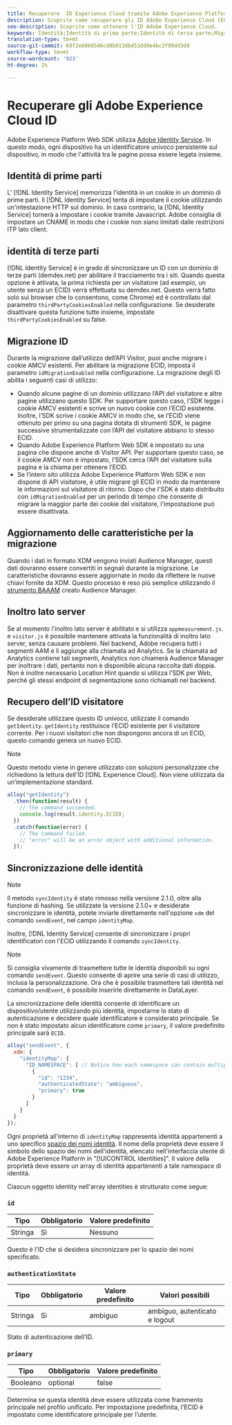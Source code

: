 ```yaml
---
title: Recuperare  ID Experience Cloud tramite Adobe Experience Platform Web SDK
description: Scoprite come recuperare gli ID Adobe Experience Cloud (ECID) mediante l’SDK Web di Adobe Experience Platform.
seo-description: Scoprite come ottenere l'ID Adobe Experience Cloud.
keywords: Identità;Identità di prima parte;Identità di terza parte;Migrazione ID;ID visitatore;identità di terza parte;identità di terza parte;terze partiCookiesEnabled;idMigrationEnabled;getIdentity;Syncing Identities;sendEvent;identityMap;primario;ecid;Identity Namespace;namespace id;authenticationState;hashEnabled;
translation-type: tm+mt
source-git-commit: 69f2e6069546cd8b913db453dd9e4bc3f99dd3d9
workflow-type: tm+mt
source-wordcount: '923'
ht-degree: 2%

---
```



# Recuperare gli Adobe Experience Cloud ID

Adobe Experience Platform Web SDK utilizza [ Adobe Identity Service](../../identity-service/ecid.md). In questo modo, ogni dispositivo ha un identificatore univoco persistente sul dispositivo, in modo che l&#39;attività tra le pagine possa essere legata insieme.

## Identità di prime parti

L&#39; [!DNL Identity Service] memorizza l&#39;identità in un cookie in un dominio di prime parti. Il [!DNL Identity Service] tenta di impostare il cookie utilizzando un&#39;intestazione HTTP sul dominio. In caso contrario, la [!DNL Identity Service] tornerà a impostare i cookie tramite Javascript.  Adobe consiglia di impostare un CNAME in modo che i cookie non siano limitati dalle restrizioni ITP lato client.

## identità di terze parti

[!DNL Identity Service] è in grado di sincronizzare un ID con un dominio di terze parti (demdex.net) per abilitare il tracciamento tra i siti. Quando questa opzione è attivata, la prima richiesta per un visitatore (ad esempio, un utente senza un ECID) verrà effettuata su demdex.net. Questo verrà fatto solo sui browser che lo consentono, come Chrome) ed è controllato dal parametro `thirdPartyCookiesEnabled` nella configurazione. Se desiderate disattivare questa funzione tutte insieme, impostate `thirdPartyCookiesEnabled` su false.

## Migrazione ID

Durante la migrazione dall’utilizzo dell’API Visitor, puoi anche migrare i cookie AMCV esistenti. Per abilitare la migrazione ECID, imposta il parametro `idMigrationEnabled` nella configurazione. La migrazione degli ID abilita i seguenti casi di utilizzo:

* Quando alcune pagine di un dominio utilizzano l’API del visitatore e altre pagine utilizzano questo SDK. Per supportare questo caso, l’SDK legge i cookie AMCV esistenti e scrive un nuovo cookie con l’ECID esistente. Inoltre, l’SDK scrive i cookie AMCV in modo che, se l’ECID viene ottenuto per primo su una pagina dotata di strumenti SDK, le pagine successive strumentalizzate con l’API del visitatore abbiano lo stesso ECID.
* Quando Adobe Experience Platform Web SDK è impostato su una pagina che dispone anche di Visitor API. Per supportare questo caso, se il cookie AMCV non è impostato, l’SDK cerca l’API del visitatore sulla pagina e la chiama per ottenere l’ECID.
* Se l’intero sito utilizza Adobe Experience Platform Web SDK e non dispone di API visitatore, è utile migrare gli ECID in modo da mantenere le informazioni sul visitatore di ritorno. Dopo che l&#39;SDK è stato distribuito con `idMigrationEnabled` per un periodo di tempo che consente di migrare la maggior parte dei cookie del visitatore, l&#39;impostazione può essere disattivata.

## Aggiornamento delle caratteristiche per la migrazione

Quando i dati in formato XDM vengono inviati  Audience Manager, questi dati dovranno essere convertiti in segnali durante la migrazione. Le caratteristiche dovranno essere aggiornate in modo da riflettere le nuove chiavi fornite da XDM. Questo processo è reso più semplice utilizzando il [strumento BAAAM](https://docs.adobe.com/content/help/en/audience-manager/user-guide/reference/bulk-management-tools/bulk-management-intro.html#getting-started-with-bulk-management) creato  Audience Manager.

## Inoltro lato server

Se al momento l&#39;inoltro lato server è abilitato e si utilizza `appmeasurement.js`. e `visitor.js` è possibile mantenere attivata la funzionalità di inoltro lato server, senza causare problemi. Nel backend,  Adobe recupera tutti i segmenti AAM e li aggiunge alla chiamata ad Analytics. Se la chiamata ad Analytics contiene tali segmenti, Analytics non chiamerà  Audience Manager per inoltrare i dati, pertanto non è disponibile alcuna raccolta dati doppia. Non è inoltre necessario Location Hint quando si utilizza l’SDK per Web, perché gli stessi endpoint di segmentazione sono richiamati nel backend.

## Recupero dell’ID visitatore

Se desiderate utilizzare questo ID univoco, utilizzate il comando `getIdentity`. `getIdentity` restituisce l’ECID esistente per il visitatore corrente. Per i nuovi visitatori che non dispongono ancora di un ECID, questo comando genera un nuovo ECID.

>[!NOTE]
>
>Questo metodo viene in genere utilizzato con soluzioni personalizzate che richiedono la lettura dell&#39;ID [!DNL Experience Cloud]. Non viene utilizzata da un’implementazione standard.

```javascript
alloy("getIdentity")
  .then(function(result) {
    // The command succeeded.
    console.log(result.identity.ECID);
  })
  .catch(function(error) {
    // The command failed.
    // "error" will be an error object with additional information.
  });
```

## Sincronizzazione delle identità

>[!NOTE]
>
>Il metodo `syncIdentity` è stato rimosso nella versione 2.1.0, oltre alla funzione di hashing. Se utilizzate la versione 2.1.0+ e desiderate sincronizzare le identità, potete inviarle direttamente nell&#39;opzione `xdm` del comando `sendEvent`, nel campo `identityMap`.

Inoltre, [!DNL Identity Service] consente di sincronizzare i propri identificatori con l&#39;ECID utilizzando il comando `syncIdentity`.

>[!NOTE]
>
>Si consiglia vivamente di trasmettere tutte le identità disponibili su ogni comando `sendEvent`. Questo consente di aprire una serie di casi di utilizzo, inclusa la personalizzazione. Ora che è possibile trasmettere tali identità nel comando `sendEvent`, è possibile inserirle direttamente in DataLayer.

La sincronizzazione delle identità consente di identificare un dispositivo/utente utilizzando più identità, impostarne lo stato di autenticazione e decidere quale identificatore è considerato principale. Se non è stato impostato alcun identificatore come `primary`, il valore predefinito principale sarà `ECID`.

```javascript
alloy("sendEvent", {
  xdm: {
    "identityMap": {
      "ID_NAMESPACE": [ // Notice how each namespace can contain multiple identifiers.
        {
          "id": "1234",
          "authenticatedState": "ambiguous",
          "primary": true
        }
      ]
    }
  }
});
```

Ogni proprietà all&#39;interno di `identityMap` rappresenta identità appartenenti a uno specifico [spazio dei nomi identità](../../identity-service/namespaces.md). Il nome della proprietà deve essere il simbolo dello spazio dei nomi dell&#39;identità, elencato nell&#39;interfaccia utente di Adobe Experience Platform in &quot;[!UICONTROL Identities]&quot;. Il valore della proprietà deve essere un array di identità appartenenti a tale namespace di identità.

Ciascun oggetto identity nell&#39;array identities è strutturato come segue:

### `id`

| **Tipo** | **Obbligatorio** | **Valore predefinito** |
| -------- | ------------ | ----------------- |
| Stringa | Sì | Nessuno |

Questo è l&#39;ID che si desidera sincronizzare per lo spazio dei nomi specificato.

### `authenticationState`

| **Tipo** | **Obbligatorio** | **Valore predefinito** | **Valori possibili** |
| -------- | ------------ | ----------------- | ------------------------------------ |
| Stringa | Sì | ambiguo | ambiguo, autenticato e logout |

Stato di autenticazione dell’ID.

### `primary`

| **Tipo** | **Obbligatorio** | **Valore predefinito** |
| -------- | ------------ | ----------------- |
| Booleano | optional | false |

Determina se questa identità deve essere utilizzata come frammento principale nel profilo unificato. Per impostazione predefinita, l’ECID è impostato come identificatore principale per l’utente.
